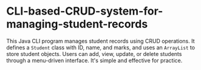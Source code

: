 # CLI-based-CRUD-system-for-managing-student-records
This Java CLI program manages student records using CRUD operations. It defines a `Student` class with ID, name, and marks, and uses an `ArrayList` to store student objects. Users can add, view, update, or delete students through a menu-driven interface. It's simple and effective for practice.

